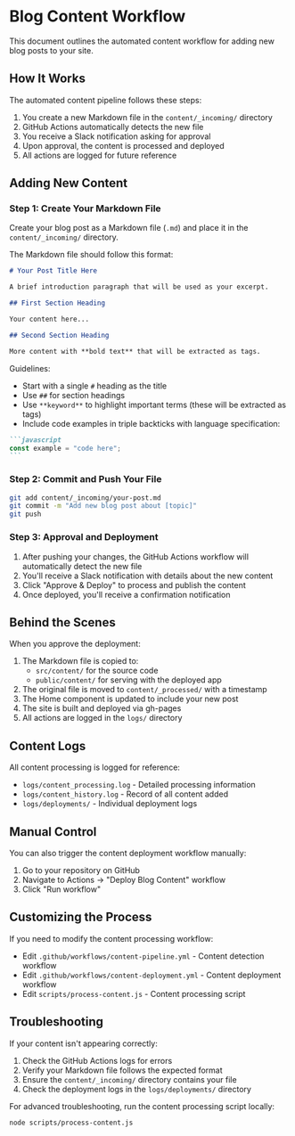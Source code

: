 # Blog Content Workflow

This document outlines the automated content workflow for adding new blog posts to your site.

## How It Works

The automated content pipeline follows these steps:

1. You create a new Markdown file in the `content/_incoming/` directory
2. GitHub Actions automatically detects the new file
3. You receive a Slack notification asking for approval
4. Upon approval, the content is processed and deployed
5. All actions are logged for future reference

## Adding New Content

### Step 1: Create Your Markdown File

Create your blog post as a Markdown file (`.md`) and place it in the `content/_incoming/` directory.

The Markdown file should follow this format:

```markdown
# Your Post Title Here

A brief introduction paragraph that will be used as your excerpt.

## First Section Heading

Your content here...

## Second Section Heading

More content with **bold text** that will be extracted as tags.
```

Guidelines:
- Start with a single `#` heading as the title
- Use `##` for section headings
- Use `**keyword**` to highlight important terms (these will be extracted as tags)
- Include code examples in triple backticks with language specification:

````markdown
```javascript
const example = "code here";
```
````

### Step 2: Commit and Push Your File

```bash
git add content/_incoming/your-post.md
git commit -m "Add new blog post about [topic]"
git push
```

### Step 3: Approval and Deployment

1. After pushing your changes, the GitHub Actions workflow will automatically detect the new file
2. You'll receive a Slack notification with details about the new content
3. Click "Approve & Deploy" to process and publish the content
4. Once deployed, you'll receive a confirmation notification

## Behind the Scenes

When you approve the deployment:

1. The Markdown file is copied to:
   - `src/content/` for the source code 
   - `public/content/` for serving with the deployed app
2. The original file is moved to `content/_processed/` with a timestamp
3. The Home component is updated to include your new post
4. The site is built and deployed via gh-pages
5. All actions are logged in the `logs/` directory

## Content Logs

All content processing is logged for reference:

- `logs/content_processing.log` - Detailed processing information
- `logs/content_history.log` - Record of all content added
- `logs/deployments/` - Individual deployment logs

## Manual Control

You can also trigger the content deployment workflow manually:

1. Go to your repository on GitHub
2. Navigate to Actions → "Deploy Blog Content" workflow
3. Click "Run workflow"

## Customizing the Process

If you need to modify the content processing workflow:

- Edit `.github/workflows/content-pipeline.yml` - Content detection workflow
- Edit `.github/workflows/content-deployment.yml` - Content deployment workflow
- Edit `scripts/process-content.js` - Content processing script

## Troubleshooting

If your content isn't appearing correctly:

1. Check the GitHub Actions logs for errors
2. Verify your Markdown file follows the expected format
3. Ensure the `content/_incoming/` directory contains your file
4. Check the deployment logs in the `logs/deployments/` directory

For advanced troubleshooting, run the content processing script locally:

```bash
node scripts/process-content.js
``` 